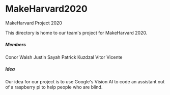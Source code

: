 # MakeHarvard2020
MakeHarvard Project 2020

This directory is home to our team's project for MakeHarvard 2020.

##### Members
Conor Walsh
Justin Sayah
Patrick Kuzdzal
Vitor Vicente

##### Idea

Our idea for our project is to use Google's Vision AI to code an assistant out of a raspberry pi to help people who are blind.